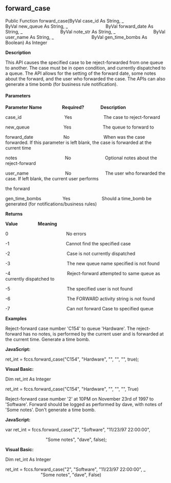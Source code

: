 forward_case
------------

Public Function forward_case(ByVal case_id As String, _
                             ByVal new_queue As String, _
                             ByVal forward_date As String, _
                             ByVal note_str As String, _
                             ByVal user_name As String, _
                             ByVal gen_time_bombs As Boolean) As Integer

**Description**

This API causes the specified case to be reject-forwarded from one queue to another. The case must be in open condition, and currently dispatched to a queue. The API allows for the setting of the forward date, some notes about the forward, and the user who forwarded the case. The APIs can also generate a time bomb (for business rule notification).

#### Parameters
**Parameter Name**                **Required?**             **Description**

case_id                                  Yes                         The case to reject-forward

new_queue                           Yes                         The queue to forward to

forward_date                        No                           When was the case forwarded. If this parameter is left blank, the case is forwarded at the current time

notes                                      No                           Optional notes about the reject-forward

user_name                             No                           The user who forwarded the case. If left blank, the current user performs

the forward

gen_time_bombs                 Yes                         Should a time_bomb be generated (for notifications/business rules)

**Returns**

**Value**                **Meaning**

0                                              No errors

-1                                             Cannot find the specified case

-2                                             Case is not currently dispatched

-3                                             The new queue name specified is not found

-4                                             Reject-forward attempted to same queue as currently dispatched to

-5                                             The specified user is not found

-6                                             The FORWARD activity string is not found

-7                                             Can not forward Case to specified queue

**Examples**

 Reject-forward case number 'C154' to queue 'Hardware'. The reject-forward has no notes, is performed by the current user and is forwarded at the current time. Generate a time bomb.

**JavaScript:**

ret_int = fccs.forward_case("C154", "Hardware", "", "", "", true);

**Visual Basic:**

Dim ret_int As Integer

ret_int = fccs.forward_case("C154", "Hardware", "", "", "", True)

 Reject-forward case number '2' at 10PM on November 23rd of 1997 to 'Software'. Forward should be logged as performed by dave, with notes of 'Some notes'. Don't generate a time bomb.

**JavaScript:**

var ret_int = fccs.forward_case("2", "Software", "11/23/97 22:00:00",

                                "Some notes", "dave", false);

**Visual Basic:**

Dim ret_int As Integer

ret_int = fccs.forward_case("2", "Software", "11/23/97 22:00:00", _
                            "Some notes", "dave", False)